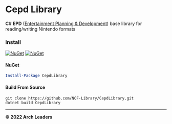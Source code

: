# Cepd Library

**C**# **EPD** ([Entertainment Planning & Development](https://en.wikipedia.org/wiki/Nintendo_Entertainment_Planning_%26_Development)) base library for reading/writing Nintendo formats

### Install

[![NuGet](https://img.shields.io/nuget/v/CepdLibrary.svg)](https://www.nuget.org/packages/CepdLibrary) [![NuGet](https://img.shields.io/nuget/dt/CepdLibrary.svg)](https://www.nuget.org/packages/CepdLibrary)

#### NuGet
```powershell
Install-Package CepdLibrary
```

#### Build From Source
```batch
git clone https://github.com/NCF-Library/CepdLibrary.git
dotnet build CepdLibrary
```

---

**© 2022 Arch Leaders**